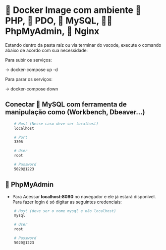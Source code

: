 # :whale: Docker Image com ambiente &#x1F418; PHP, &#x1F50C; PDO, &#x1F42C; MySQL, &#x1F418;&#x1F511; PhpMyAdmin, &#x1F680; Nginx

Estando dentro da pasta raíz ou via terminar do vscode, execute o comando abaixo de acordo com sua necessidade:

Para subir os serviços:

-> docker-compose up -d

Para parar os serviços:

-> docker-compose down

## Conectar &#x1F42C; MySQL com ferramenta de manipulação como (Workbench, Dbeaver...)

```bash
    # Host (Nesse caso deve ser localhost)
    localhost

    # Port
    3306

    # User
    root

    # Password
    5020@1223
```

## &#x1F418; PhpMyAdmin
* Para Acessar **localhost:8080** no navegador e ele já estará disponível. Para fazer login é só digitar as seguintes credenciais:
```bash
    # Host (deve ser o nome mysql e não localhost)
    mysql

    # User
    root

    # Password
    5020@1223
```





